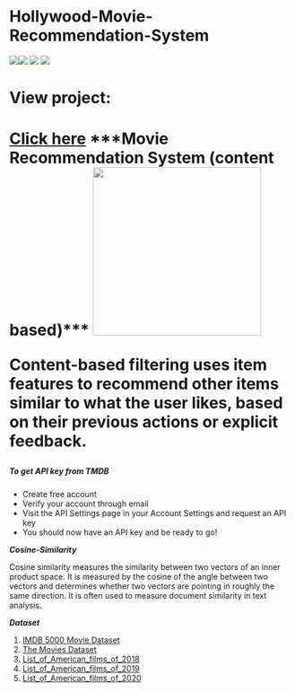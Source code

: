 <h1>Hollywood-Movie-Recommendation-System</h1>
<img src="https://img.shields.io/badge/python-3.7-red" /><img src="https://img.shields.io/badge/framework-flask-orange"/> 
<img src="https://img.shields.io/badge/frontend-HTML%2FCSS-yellow"/>
<img src="https://img.shields.io/badge/API-TMDB-lightgrey"/>
 <h1>View project:<h1><a href ="https://hollywood-movie-recomd-api.herokuapp.com/" >Click here</a>
 ***Movie Recommendation System (content based)***
 
<img src="https://miro.medium.com/max/1642/1*BME1JjIlBEAI9BV5pOO5Mg.png"  width="300" height="300"/>
<p>Content-based filtering uses item features to recommend other items similar to what the user likes, based on their previous actions or explicit feedback.</p>

<h5>To get API key from TMDB</h5>
 
 
- Create free account
- Verify your account through email
- Visit the API Settings page in your Account Settings and request an API key
- You should now have an API key and be ready to go!

***Cosine-Similarity***
<p>Cosine similarity measures the similarity between two vectors of an inner product space. It is measured by the cosine of the angle between two vectors and determines whether two vectors are pointing in roughly the same direction. It is often used to measure document similarity in text analysis.</p>

***Dataset***
1) <a href="https://www.kaggle.com/carolzhangdc/imdb-5000-movie-dataset">IMDB 5000 Movie Dataset</a>
2) <a href="https://www.kaggle.com/rounakbanik/the-movies-dataset">The Movies Dataset</a>
3) <a href="https://en.wikipedia.org/wiki/List_of_American_films_of_2018">List_of_American_films_of_2018</a>
4) <a href="https://en.wikipedia.org/wiki/List_of_American_films_of_2019">List_of_American_films_of_2019</a>
5) <a href="https://en.wikipedia.org/wiki/List_of_American_films_of_2020">List_of_American_films_of_2020</a>
